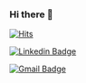 ### Hi there 👋

<!--
**Mino777/Mino777** is a ✨ _special_ ✨ repository because its `README.md` (this file) appears on your GitHub profile.

Here are some ideas to get you started:

- 🔭 I’m currently working on ...
- 🌱 I’m currently learning ...
- 👯 I’m looking to collaborate on ...
- 🤔 I’m looking for help with ...
- 💬 Ask me about ...
- 📫 How to reach me: ...
- 😄 Pronouns: ...
- ⚡ Fun fact: ...
-->
	
[![Hits](https://hits.seeyoufarm.com/api/count/incr/badge.svg?url=https%3A%2F%2Fgithub.com%2FMino777&count_bg=%2379C83D&title_bg=%23555555&icon=&icon_color=%23E7E7E7&title=hits&edge_flat=false)](https://hits.seeyoufarm.com)
	
  [![Linkedin Badge](https://img.shields.io/badge/-LinkedIn-blue?style=flat-square&logo=Linkedin&logoColor=white&link=https://www.linkedin.com/in/%EB%AF%BC%ED%98%B8-%EC%A1%B0-0470031a7/)](https://www.linkedin.com/in/%EB%AF%BC%ED%98%B8-%EC%A1%B0-0470031a7/)
  
  [![Gmail Badge](https://img.shields.io/badge/Gmail-d14836?style=flat-square&logo=Gmail&logoColor=white&link=mailto:jomino7777@gmail.com)](mailto:jomino7777@gmail.com)

